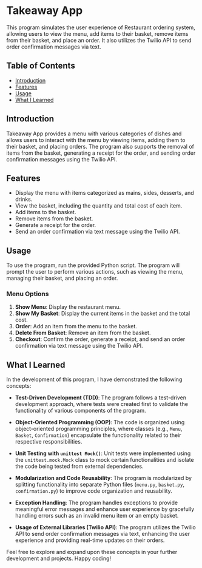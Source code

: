 # Takeaway App

This program simulates the user experience of Restaurant ordering system, allowing users to view the menu, add items to their basket, remove items from their basket, and place an order. It also utilizes the Twilio API to send order confirmation messages via text.

## Table of Contents

- [Introduction](#introduction)
- [Features](#features)
- [Usage](#usage)
- [What I Learned](#what-i-learned)

## Introduction

Takeaway App provides a menu with various categories of dishes and allows users to interact with the menu by viewing items, adding them to their basket, and placing orders. The program also supports the removal of items from the basket, generating a receipt for the order, and sending order confirmation messages using the Twilio API.

## Features

- Display the menu with items categorized as mains, sides, desserts, and drinks.
- View the basket, including the quantity and total cost of each item.
- Add items to the basket.
- Remove items from the basket.
- Generate a receipt for the order.
- Send an order confirmation via text message using the Twilio API.

## Usage

To use the program, run the provided Python script. The program will prompt the user to perform various actions, such as viewing the menu, managing their basket, and placing an order.

### Menu Options

1. **Show Menu**: Display the restaurant menu.
2. **Show My Basket**: Display the current items in the basket and the total cost.
3. **Order**: Add an item from the menu to the basket.
4. **Delete From Basket**: Remove an item from the basket.
5. **Checkout**: Confirm the order, generate a receipt, and send an order confirmation via text message using the Twilio API.

## What I Learned

In the development of this program, I have demonstrated the following concepts:

- **Test-Driven Development (TDD)**: The program follows a test-driven development approach, where tests were created first to validate the functionality of various components of the program.

- **Object-Oriented Programming (OOP)**: The code is organized using object-oriented programming principles, where classes (e.g., `Menu`, `Basket`, `Confirmation`) encapsulate the functionality related to their respective responsibilities.

- **Unit Testing with `unittest Mock()`**: Unit tests were implemented using the `unittest.mock.Mock` class to mock certain functionalities and isolate the code being tested from external dependencies.

- **Modularization and Code Reusability**: The program is modularized by splitting functionality into separate Python files (`menu.py`, `basket.py`, `confirmation.py`) to improve code organization and reusability.

- **Exception Handling**: The program handles exceptions to provide meaningful error messages and enhance user experience by gracefully handling errors such as an invalid menu item or an empty basket.

- **Usage of External Libraries (Twilio API)**: The program utilizes the Twilio API to send order confirmation messages via text, enhancing the user experience and providing real-time updates on their orders.

Feel free to explore and expand upon these concepts in your further development and projects. Happy coding!
